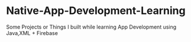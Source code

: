 # Native-App-Development-Learning
Some Projects or Things I built while learning App Development using Java,XML + Firebase

